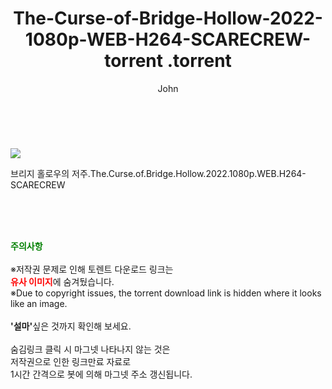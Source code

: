 ﻿---
layout: post
title:  "                   The-Curse-of-Bridge-Hollow-2022-1080p-WEB-H264-SCARECREW-torrent                .torrent"
author: John
categories: [ 영화 ]
tags: [  ]
image: https://torrentrj58.com/uploadfile/full/a048ebb899be1e04aef70bb8a8ca4dfd7bee647e.jpg 
description: "                   The-Curse-of-Bridge-Hollow-2022-1080p-WEB-H264-SCARECREW-torrent                 torrent 정보 공유"
toc: true
toc_sticky: true
---

<br>
<p><img src="https://torrentrj58.com/uploadfile/full/a048ebb899be1e04aef70bb8a8ca4dfd7bee647e.jpg"/></p>
 브리지 홀로우의 저주.The.Curse.of.Bridge.Hollow.2022.1080p.WEB.H264-SCARECREW  
    
<br><br><br>
<p data-ke-size="size16"><b><span style="color: green;">주의사항</span></b><br /><br />※저작권 문제로 인해 토렌트 다운로드 링크는<br /><b><span style="color: red;">유사 이미지</span></b>에 숨겨뒀습니다.<br />※Due to copyright issues, the torrent download link is hidden where it looks like an image.<br /><br /><b>'설마'</b>싶은 것까지 확인해 보세요.<br /><br />숨김링크 클릭 시 마그넷 나타나지 않는 것은<br />저작권으로 인한 링크만료 자료로<br />1시간 간격으로 봇에 의해 마그넷 주소 갱신됩니다.</p>
